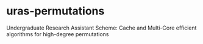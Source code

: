 # uras-permutations
Undergraduate Research Assistant Scheme: Cache and Multi-Core efficient algorithms for high-degree permutations
